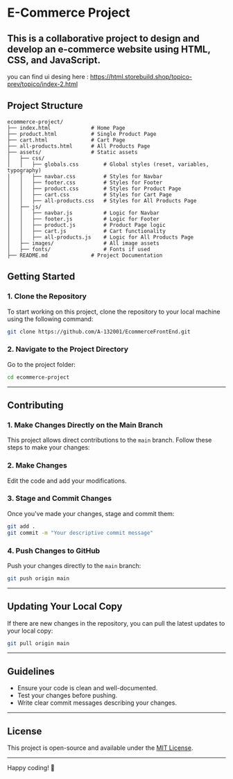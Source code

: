 # E-Commerce Project

This is a collaborative project to design and develop an e-commerce website using **HTML**, **CSS**, and **JavaScript**.
---
you can find ui desing here : https://html.storebuild.shop/topico-prev/topico/index-2.html
## Project Structure
```
ecommerce-project/
├── index.html             # Home Page
├── product.html           # Single Product Page
├── cart.html              # Cart Page
├── all-products.html      # All Products Page
├── assets/                # Static assets
│   ├── css/
│   │   ├── globals.css        # Global styles (reset, variables, typography)
│   │   ├── navbar.css         # Styles for Navbar
│   │   ├── footer.css         # Styles for Footer
│   │   ├── product.css        # Styles for Product Page
│   │   ├── cart.css           # Styles for Cart Page
│   │   ├── all-products.css   # Styles for All Products Page
│   ├── js/
│   │   ├── navbar.js          # Logic for Navbar
│   │   ├── footer.js          # Logic for Footer
│   │   ├── product.js         # Product Page logic
│   │   ├── cart.js            # Cart functionality
│   │   ├── all-products.js    # Logic for All Products Page
│   ├── images/                # All image assets
│   ├── fonts/                 # Fonts if used
├── README.md              # Project Documentation

```

## Getting Started

### 1. Clone the Repository
To start working on this project, clone the repository to your local machine using the following command:

```bash
git clone https://github.com/A-132001/EcommerceFrontEnd.git
```

### 2. Navigate to the Project Directory
Go to the project folder:

```bash
cd ecommerce-project
```

---

## Contributing

### 1. Make Changes Directly on the Main Branch
This project allows direct contributions to the `main` branch. Follow these steps to make your changes:

### 2. Make Changes
Edit the code and add your modifications.

### 3. Stage and Commit Changes
Once you've made your changes, stage and commit them:

```bash
git add .
git commit -m "Your descriptive commit message"
```

### 4. Push Changes to GitHub
Push your changes directly to the `main` branch:

```bash
git push origin main
```

---

## Updating Your Local Copy
If there are new changes in the repository, you can pull the latest updates to your local copy:

```bash
git pull origin main
```

---

## Guidelines
- Ensure your code is clean and well-documented.
- Test your changes before pushing.
- Write clear commit messages describing your changes.

---

## License
This project is open-source and available under the [MIT License](LICENSE).

---

Happy coding! 🚀

